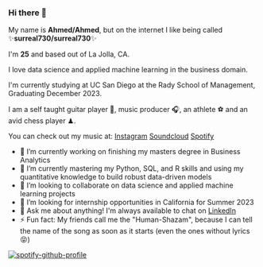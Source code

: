 ### Hi there 👋

My name is **Ahmed/Ahmed**, but on the internet I like being called ✨**surreal730/surreal730**✨

I'm **__25__** and based out of La Jolla, CA.

I love data science and applied machine learning in the business domain.

I'm currently studying at UC San Diego at the Rady School of Management, Graduating December 2023.

I am a self taught guitar player 🎸, music producer 🎧, an athlete ⚽️ and an avid chess player ♟.

You can check out my music at:
[Instagram](https://www.instagram.com/admdmusic)
[Soundcloud](https://soundcloud.com/admdmusic)
[Spotify](https://open.spotify.com/user/f4fucz8n8tfz0wxk0knbp1yyw?si=91b928e12d62485b)

- 🔭 I’m currently working on finishing my masters degree in Business Analytics
- 🌱 I’m currently mastering my Python, SQL, and R skills and using my quantitative knowledge to build robust data-driven models
- 👯 I’m looking to collaborate on data science and applied machine learning projects
- 🤔 I’m looking for internship opportunities in California for Summer 2023
- 💬 Ask me about anything! I'm always available to chat on [LinkedIn](https://www.linkedin.com/in/syedmasood97/)
- ⚡ Fun fact: My friends call me the "Human-Shazam", because I can tell the name of the song as soon as it starts (even the ones without lyrics 😝)


[![spotify-github-profile](https://spotify-github-profile.vercel.app/api/view?uid=f4fucz8n8tfz0wxk0knbp1yyw&cover_image=true&theme=default&show_offline=true&background_color=121212&interchange=true&bar_color=53b14f&bar_color_cover=true)](https://spotify-github-profile.vercel.app/api/view?uid=f4fucz8n8tfz0wxk0knbp1yyw&redirect=true)
